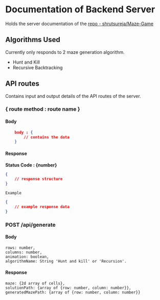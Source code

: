 # Documentation of Backend Server

Holds the server documentation of the [repo - shrutsureja/Maze-Game](https://github.com/shrutsureja/Maze-Game)

## Algorithms Used

Currently only responds to 2 maze generation algorithm.

-   Hunt and Kill
-   Recursive Backtracking

## API routes

Contains input and output details of the API routes of the server.

### { route method : route name }

#### Body

```json
	body : {
		// contains the data
	}
```

#### Response

**Status Code : {number}**

```json
{
	// response structure
}
```

`Example`

```json
{
	// example response data
}
```

### POST /api/generate

#### Body

    rows: number,
    columns: number,
    animation: boolean,
    algorithmName: String 'Hunt and kill' or 'Recursion'.

#### Response

    maze: {2d array of cells},
    solutionPath: {array of {row: number, column: number}},
    generatedMazePath: {array of {row: number, column: number}}
